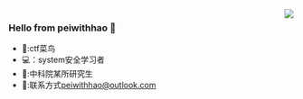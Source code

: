 <img align="right" src="https://github-readme-stats.vercel.app/api?username=peiwithhao&show_icons=true&icon_color=CE1D2D&text_color=718096&bg_color=ffffff&hide_title=true" />

### Hello from peiwithhao 👋

<!--
**arttnba3/arttnba3** is a ✨ _special_ ✨ repository because its `README.md` (this file) appears on your GitHub profile.

Here are some ideas to get you started:

- 🔭 I’m currently working on ...
- 🌱 I’m currently learning ...
- 👯 I’m looking to collaborate on ...
- 🤔 I’m looking for help with ...
- 💬 Ask me about ...
- 📫 How to reach me: ...
- 😄 Pronouns: ...
- ⚡ Fun fact: ...
-->
- 🏴:ctf菜鸟
- 💻：system安全学习者
- 🏫:中科院某所研究生
- 📧:联系方式[peiwithhao@outlook.com](peiwithhao@outlook.com)
